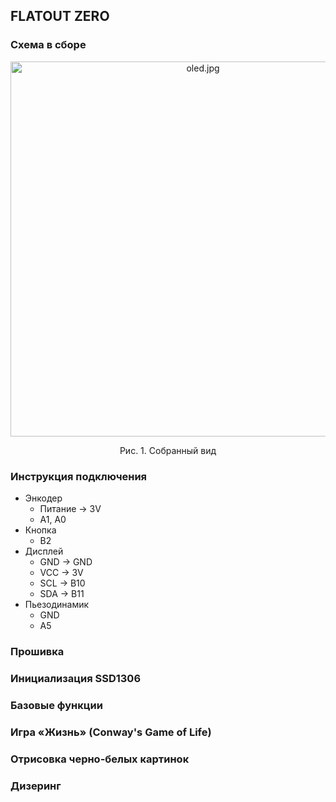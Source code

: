 ## FLATOUT ZERO

### Схема в сборе

<p align="center">
  <img width="600" src="https://github.com/YarOkatev/stm32game/blob/master/IMG_20190521_195828.jpg" alt="oled.jpg"/>
  <p align="center"> Рис. 1. Собранный вид <p align="center">

### Инструкция подключения
  - Энкодер
    - Питание -> 3V
    - A1, A0
  - Кнопка 
    - B2
  - Дисплей 
    - GND -> GND
    - VCC -> 3V
    - SCL -> B10
    - SDA -> B11
  - Пьезодинамик
    - GND
    - A5
    
### Прошивка
  
    

### Инициализация SSD1306

### Базовые функции

### Игра «Жизнь» (Conway's Game of Life) 

### Отрисовка черно-белых картинок

### Дизеринг

